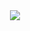 <div align="center">
    <a href="https://img.shields.io/badge/MC-1.19.2-red"><img src="https://img.shields.io/badge/MC-1.19.2-red" /></a> 
</div>
